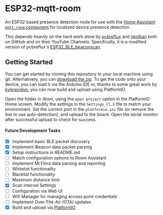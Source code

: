 # ESP32-mqtt-room
An ESP32 based presence detection node for use with the [Home Assistant](https://www.home-assistant.io/) [`mqtt_room` component](https://www.home-assistant.io/components/sensor.mqtt_room/) for localized device presence detection.

This depends heavily on the hard work done by [pcbreflux](https://github.com/pcbreflux) and [nkolban](https://github.com/nkolban) both on GitHub and on their YouTube Channels. Specifically, it is a modified version of pcbreflux's [ESP32_BLE_beaconscan](https://github.com/pcbreflux/espressif/tree/master/esp32/arduino/sketchbook/ESP32_BLE_beaconscan).

## Getting Started

You can get started by cloning this repository to your local machine using git. Alternatively, you can [download the zip](https://github.com/jptrsn/ESP32-mqtt-room/archive/master.zip). To get the code onto your device, you can load it via the Arduino IDE or, thanks to some great work by [kylegordon](https://github.com/kylegordon), you can now build and upload using PlatformIO.

Open the folder in Atom, using the `open project` option in the PlatformIO Home screen. Modify the settings in the `Settings_Cl.h` file to match your environment. Set the correct port in the `platformio.ini` file (or remove the line to use auto-detection), and upload to the board. Open the serial monitor after successful upload to check for success.

#### Future Development Tasks
- [x] Implement basic BLE packet discovery
- [x] Implement iBeacon data packet parsing
- [x] Setup instructions in README.md
- [ ] Match configuration options to Room Assistant
- [ ] Implement Mi Flora data parsing and reporting
- [ ] Whitelist functionality
- [ ] Blacklist functionality
- [ ] Maximum distance limit
- [x] Scan interval Settings
- [ ] Configuration via Web UI
- [ ] Wifi Manager for managing access point credentials
- [ ] Implement Over-The-Air (OTA) updates
- [x] Build and upload via [PlatformIO](platformio.org)
